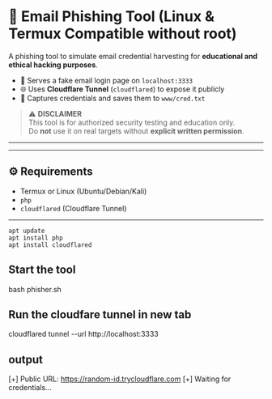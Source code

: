 # 🎣 Email Phishing Tool (Linux & Termux Compatible without root)

A phishing tool to simulate email credential harvesting for **educational and ethical hacking purposes**.

- 📡 Serves a fake email login page on `localhost:3333`
- 🌐 Uses **Cloudflare Tunnel** (`cloudflared`) to expose it publicly
- 📝 Captures credentials and saves them to `www/cred.txt`

> ⚠️ **DISCLAIMER**  
> This tool is for authorized security testing and education only.  
> Do **not** use it on real targets without **explicit written permission**.

---

---

## ⚙️ Requirements

- Termux or Linux (Ubuntu/Debian/Kali)
- `php`
- `cloudflared` (Cloudflare Tunnel)

---
```
apt update
apt install php
apt install cloudflared
```
## Start the tool 

bash phisher.sh

## Run the cloudfare tunnel in new tab

cloudflared tunnel --url http://localhost:3333

## output

[+] Public URL: https://random-id.trycloudflare.com
[+] Waiting for credentials...

